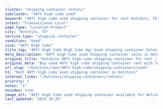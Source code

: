 ```yaml
---
cluster: "shipping container rentals"
subcluster: "40ft high cube used"
keyword: "40ft high cube used shipping container for rent Hutchins, TX"
intent: "Transactional-Local"
page_type: "Location-Product"
city: "Hutchins, TX"
service_type: "shipping container"
condition: "Used"
size: "40ft High Cube"
title_tag: "40ft High Cube High Cube Qgj Used shipping container Sales in Hutchins | LC Container"
meta_description: "40ft High Cube used shipping container sales in Hutchins. High cube containers with extra height. Fast delivery, competitive pricing. Serving shipping containers area. Quote ID: G14. Call (214) 524-4168 for your free quote today."
original_title: "Hutchins 40ft high cube shipping container for rent | LC"
original_meta: "Buy used 40ft high cube shipping container rent with local delivery in Hutchins, TX. LC Container — local Since 2003. Request a fast quote today."
url_slug: "/hutchins/rent/40ft-high-cube/shipping-containers/used"
h1: "Rent 40ft high cube used shipping container in Hutchins"
internal_links: "/hutchins/shipping-containers/rentals"
priority: 3
notes: "1"
noindex: true
image_alt: "40ft High Cube used shipping container available for delivery in Hutchins"
last_updated: "2025-10-20"
---
```


<!-- TODO: Add unique city/inventory copy, images, and internal links here. -->
